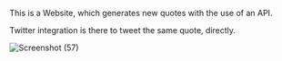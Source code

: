 This is a Website, which generates new quotes with the use of an API. 

Twitter integration is there to tweet the same quote, directly.


![Screenshot (57)](https://github.com/aysknt2/webdev/assets/105555103/54ecfea8-5343-48f6-b2c1-69ca07e62a6f)
